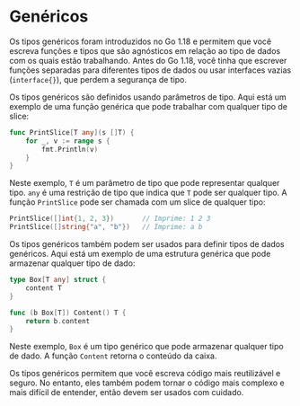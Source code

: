 # Genéricos 

Os tipos genéricos foram introduzidos no Go 1.18 e permitem que você escreva funções e tipos que são agnósticos em relação ao tipo de dados com os quais estão trabalhando. Antes do Go 1.18, você tinha que escrever funções separadas para diferentes tipos de dados ou usar interfaces vazias (`interface{}`), que perdem a segurança de tipo.

Os tipos genéricos são definidos usando parâmetros de tipo. Aqui está um exemplo de uma função genérica que pode trabalhar com qualquer tipo de slice:

```go
func PrintSlice[T any](s []T) {
    for _, v := range s {
        fmt.Println(v)
    }
}
```

Neste exemplo, `T` é um parâmetro de tipo que pode representar qualquer tipo. `any` é uma restrição de tipo que indica que `T` pode ser qualquer tipo. A função `PrintSlice` pode ser chamada com um slice de qualquer tipo:

```go
PrintSlice([]int{1, 2, 3})       // Imprime: 1 2 3
PrintSlice([]string{"a", "b"})   // Imprime: a b
```

Os tipos genéricos também podem ser usados para definir tipos de dados genéricos. Aqui está um exemplo de uma estrutura genérica que pode armazenar qualquer tipo de dado:

```go
type Box[T any] struct {
    content T
}

func (b Box[T]) Content() T {
    return b.content
}
```

Neste exemplo, `Box` é um tipo genérico que pode armazenar qualquer tipo de dado. A função `Content` retorna o conteúdo da caixa.

Os tipos genéricos permitem que você escreva código mais reutilizável e seguro. No entanto, eles também podem tornar o código mais complexo e mais difícil de entender, então devem ser usados com cuidado.